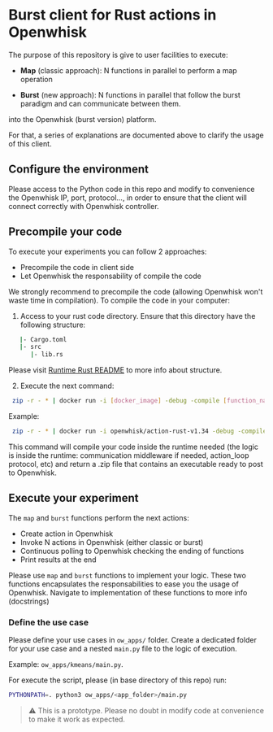 # Burst client for Rust actions in Openwhisk

The purpose of this repository is give to user facilities to execute:  

- **Map** (classic approach): N functions in parallel to perform a map operation

- **Burst** (new approach): N functions in parallel that follow the burst paradigm and can communicate between them.

into the Openwhisk (burst version) platform.

For that, a series of explanations are documented above to clarify the usage of this client.

## Configure the environment
Please access to the Python code in this repo and modify to convenience the Openwhisk IP, port, protocol..., in order to ensure that the client will connect correctly with Openwhisk controller.

## Precompile your code

To execute your experiments you can follow 2 approaches:

- Precompile the code in client side
- Let Openwhisk the responsability of compile the code

We strongly recommend to precompile the code (allowing Openwhisk won't waste time in compilation). To compile the code in your computer:

1. Access to your rust code directory. Ensure that this directory have the following structure: 

```bash
   |- Cargo.toml
   |- src
      |- lib.rs
```
Please visit [Runtime Rust README](https://github.com/apache/openwhisk-runtime-rust#managing-dependencies) to more info about structure.

2. Execute the next command:

```bash
 zip -r - * | docker run -i [docker_image] -debug -compile [function_name] > [output_file]
```
Example:

```bash
 zip -r - * | docker run -i openwhisk/action-rust-v1.34 -debug -compile main > main.zip
```
This command will compile your code inside the runtime needed (the logic is inside the runtime: communication middleware if needed, action_loop protocol, etc) and return a .zip file that contains an executable ready to post to Openwhisk.

## Execute your experiment
The `map` and `burst` functions perform the next actions:
 - Create action in Openwhisk
 - Invoke N actions in Openwhisk (either classic or burst) 
 - Continuous polling to Openwhisk checking the ending of functions
 - Print results at the end

Please use  `map` and `burst` functions to implement your logic. These two functions encapsulates the responsabilities to ease you the usage of Openwhisk. 
Navigate to implementation of these functions to more info (docstrings)

### Define the use case
Please define your use cases in `ow_apps/` folder. Create a dedicated folder for your use case and a nested `main.py` file to the logic of execution. 

Example: `ow_apps/kmeans/main.py`. 

For execute the script, please (in base directory of this repo) run: 

```bash
PYTHONPATH=. python3 ow_apps/<app_folder>/main.py
```

> ⚠️ This is a prototype. Please no doubt in modify code at convenience to make it work as expected.


